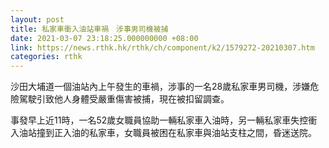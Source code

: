 ```yaml
---
layout: post
title: 私家車衝入油站車禍　涉事男司機被捕
date: 2021-03-07 23:18:25.000000000 +08:00
link: https://news.rthk.hk/rthk/ch/component/k2/1579272-20210307.htm
categories: rthk
---
```


沙田大埔道一個油站內上午發生的車禍，涉事的一名28歲私家車男司機，涉嫌危險駕駛引致他人身體受嚴重傷害被捕，現在被扣留調查。

事發早上近11時，一名52歲女職員協助一輛私家車入油時，另一輛私家車失控衝入油站撞到正入油的私家車，女職員被困在私家車與油站支柱之間，昏迷送院。

